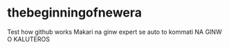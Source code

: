 # thebeginningofnewera
Test how github works 
Makari na ginw expert se auto to kommati
NA GINW O KALUTEROS
